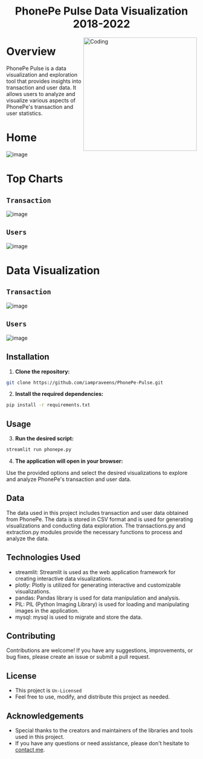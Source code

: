 <h1 align="center">PhonePe Pulse Data Visualization 2018-2022</h1> </p>
<img align="right" alt="Coding" width="300" src="https://media.tenor.com/YZPnGuPeZv8AAAAd/coding.gif">


# Overview

PhonePe Pulse is a data visualization and exploration tool that provides insights into transaction and user data. It allows users to analyze and visualize various aspects of PhonePe's transaction and user statistics.

# Home

![image]([https://github.com/sathishkumarraj/PhonePe_pulse/assets/116692780/91b9515d-fa65-40b5-8acc-ec96dcb8c715](https://github.com/vinothkumarpy/phonepe/blob/main/HOME%20STREAMLIT.PNG))

# Top Charts

## `Transaction`

![image](https://github.com/sathishkumarraj/PhonePe_pulse/assets/116692780/caf9828b-5f4a-4692-8938-6f284e97ecfb)

## `Users`

![image](https://github.com/sathishkumarraj/PhonePe_pulse/assets/116692780/29cccd84-c39b-45df-b0e7-0fa844ae13f9)

#  Data Visualization

## `Transaction`

![image](https://github.com/sathishkumarraj/PhonePe_pulse/assets/116692780/de3b7e73-6dfa-4910-923c-a9f916672cbc)

## `Users`

![image](https://github.com/sathishkumarraj/PhonePe_pulse/assets/116692780/b17c0627-9808-4250-8bb6-529bf5a7d641)

## Installation

1. **Clone the repository:**
```bash
git clone https://github.com/iampraveens/PhonePe-Pulse.git
```

2. **Install the required dependencies:**
```bash
pip install -r requirements.txt
```

## Usage

3. **Run the desired script:**
```bash
streamlit run phonepe.py
```
4. **The application will open in your browser:**
   
Use the provided options and select the desired visualizations to explore and analyze PhonePe's transaction and user data.

## Data
The data used in this project includes transaction and user data obtained from PhonePe. The data is stored in CSV format and is used for generating visualizations and conducting data exploration. The transactions.py and extraction.py modules provide the necessary functions to process and analyze the data.

## Technologies Used
- streamlit: Streamlit is used as the web application framework for creating interactive data visualizations.
- plotly: Plotly is utilized for generating interactive and customizable visualizations.
- pandas: Pandas library is used for data manipulation and analysis.
- PIL: PIL (Python Imaging Library) is used for loading and manipulating images in the application.
- mysql: mysql is used to migrate and store the data.

## Contributing

Contributions are welcome! If you have any suggestions, improvements, or bug fixes, please create an issue or submit a pull request.

## License

- This project is `Un-Licensed`
- Feel free to use, modify, and distribute this project as needed.

## Acknowledgements

- Special thanks to the creators and maintainers of the libraries and tools used in this project.
- If you have any questions or need assistance, please don't hesitate to [contact me](https://www.linkedin.com/in/sathishkumarraj/).
